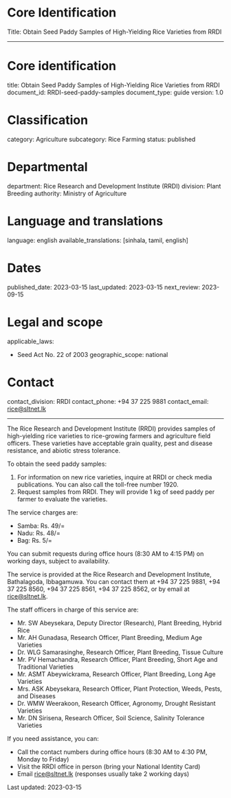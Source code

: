 # Core Identification
Title: Obtain Seed Paddy Samples of High-Yielding Rice Varieties from RRDI

---
# Core identification
title: Obtain Seed Paddy Samples of High-Yielding Rice Varieties from RRDI
document_id: RRDI-seed-paddy-samples
document_type: guide
version: 1.0

# Classification
category: Agriculture
subcategory: Rice Farming
status: published

# Departmental
department: Rice Research and Development Institute (RRDI)
division: Plant Breeding
authority: Ministry of Agriculture

# Language and translations
language: english
available_translations: [sinhala, tamil, english]

# Dates
published_date: 2023-03-15
last_updated: 2023-03-15
next_review: 2023-09-15

# Legal and scope
applicable_laws:
  - Seed Act No. 22 of 2003
geographic_scope: national

# Contact
contact_division: RRDI
contact_phone: +94 37 225 9881
contact_email: rice@sltnet.lk

---

The Rice Research and Development Institute (RRDI) provides samples of high-yielding rice varieties to rice-growing farmers and agriculture field officers. These varieties have acceptable grain quality, pest and disease resistance, and abiotic stress tolerance.

To obtain the seed paddy samples:

1. For information on new rice varieties, inquire at RRDI or check media publications. You can also call the toll-free number 1920.
2. Request samples from RRDI. They will provide 1 kg of seed paddy per farmer to evaluate the varieties.

The service charges are:
- Samba: Rs. 49/=
- Nadu: Rs. 48/=
- Bag: Rs. 5/=

You can submit requests during office hours (8:30 AM to 4:15 PM) on working days, subject to availability.

The service is provided at the Rice Research and Development Institute, Bathalagoda, Ibbagamuwa. You can contact them at +94 37 225 9881, +94 37 225 8560, +94 37 225 8561, +94 37 225 8562, or by email at rice@sltnet.lk.

The staff officers in charge of this service are:
- Mr. SW Abeysekara, Deputy Director (Research), Plant Breeding, Hybrid Rice
- Mr. AH Gunadasa, Research Officer, Plant Breeding, Medium Age Varieties
- Dr. WLG Samarasinghe, Research Officer, Plant Breeding, Tissue Culture
- Mr. PV Hemachandra, Research Officer, Plant Breeding, Short Age and Traditional Varieties
- Mr. ASMT Abeywickrama, Research Officer, Plant Breeding, Long Age Varieties
- Mrs. ASK Abeysekara, Research Officer, Plant Protection, Weeds, Pests, and Diseases
- Dr. WMW Weerakoon, Research Officer, Agronomy, Drought Resistant Varieties
- Mr. DN Sirisena, Research Officer, Soil Science, Salinity Tolerance Varieties

If you need assistance, you can:
- Call the contact numbers during office hours (8:30 AM to 4:30 PM, Monday to Friday)
- Visit the RRDI office in person (bring your National Identity Card)
- Email rice@sltnet.lk (responses usually take 2 working days)

Last updated: 2023-03-15